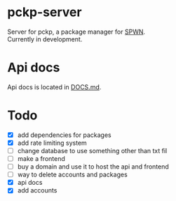 # pckp-server
Server for pckp, a package manager for [SPWN](https://github.com/Spu7Nix/SPWN-language).  
Currently in development.

# Api docs
Api docs is located in [DOCS.md](https://github.com/sertdfyguhi/pckp/blob/master/DOCS.md).

# Todo
- [x] add dependencies for packages
- [x] add rate limiting system
- [ ] change database to use something other than txt fil
- [ ] make a frontend
- [ ] buy a domain and use it to host the api and frontend
- [ ] way to delete accounts and packages
- [x] api docs
- [x] add accounts
